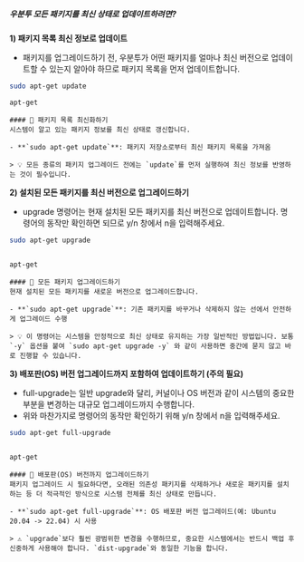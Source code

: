 ##### 우분투 모든 패키지를 최신 상태로 업데이트하려면? #####

**1) 패키지 목록 최신 정보로 업데이트**

* 패키지를 업그레이드하기 전, 우분투가 어떤 패키지를 얼마나 최신 버전으로 업데이트할 수 있는지 알아야 하므로 패키지 목록을 먼저 업데이트합니다.
```bash
sudo apt-get update
```

```tech
apt-get
```

```desc
#### 🔄 패키지 목록 최신화하기
시스템이 알고 있는 패키지 정보를 최신 상태로 갱신합니다.

- **`sudo apt-get update`**: 패키지 저장소로부터 최신 패키지 목록을 가져옴

> 💡 모든 종류의 패키지 업그레이드 전에는 `update`를 먼저 실행하여 최신 정보를 반영하는 것이 필수입니다.
```

**2) 설치된 모든 패키지를 최신 버전으로 업그레이드하기**

* upgrade 명령어는 현재 설치된 모든 패키지를 최신 버전으로 업데이트합니다. 명령어의 동작만 확인하면 되므로 y/n 창에서 n을 입력해주세요.
```bash
sudo apt-get upgrade
```
```no-err-check
```

```tech
apt-get
```

```desc
#### 🚀 모든 패키지 업그레이드하기
현재 설치된 모든 패키지를 새로운 버전으로 업그레이드합니다.

- **`sudo apt-get upgrade`**: 기존 패키지를 바꾸거나 삭제하지 않는 선에서 안전하게 업그레이드 수행

> 💡 이 명령어는 시스템을 안정적으로 최신 상태로 유지하는 가장 일반적인 방법입니다. 보통 `-y` 옵션을 붙여 `sudo apt-get upgrade -y` 와 같이 사용하면 중간에 묻지 않고 바로 진행할 수 있습니다.
```

**3) 배포판(OS) 버전 업그레이드까지 포함하여 업데이트하기 (주의 필요)**

* full-upgrade는 일반 upgrade와 달리, 커널이나 OS 버전과 같이 시스템의 중요한 부분을 변경하는 대규모 업그레이드까지 수행합니다.
* 위와 마찬가지로 명령어의 동작만 확인하기 위해 y/n 창에서 n을 입력해주세요.
```bash
sudo apt-get full-upgrade
```
```no-err-check
```

```tech
apt-get
```

```desc
#### 🌟 배포판(OS) 버전까지 업그레이드하기
패키지 업그레이드 시 필요하다면, 오래된 의존성 패키지를 삭제하거나 새로운 패키지를 설치하는 등 더 적극적인 방식으로 시스템 전체를 최신 상태로 만듭니다.

- **`sudo apt-get full-upgrade`**: OS 배포판 버전 업그레이드(예: Ubuntu 20.04 -> 22.04) 시 사용

> ⚠️ `upgrade`보다 훨씬 광범위한 변경을 수행하므로, 중요한 시스템에서는 반드시 백업 후 신중하게 사용해야 합니다. `dist-upgrade`와 동일한 기능을 합니다.
```
